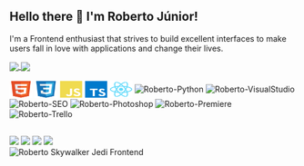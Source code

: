 <h2>Hello there 👋 I'm Roberto Júnior!</h2>
<p>I'm a Frontend enthusiast that strives to build excellent interfaces to make users fall in love with applications and change their lives.</p>
<div>
  <a href="https://github.com/roberto-juniorjp">
  <img height="145em" align="center" src="https://github-readme-stats.vercel.app/api?username=roberto-juniorjp&show_icons=true&theme=dracula&border_radius=8"/>
  <img height="145em" align="center" src="https://github-readme-stats.vercel.app/api/top-langs/?username=roberto-juniorjp&layout=compact&theme=dracula&custom_title=Languages&border_radius=4"/>
  </a>
</div>

<div style="display: inline_block"><br>
  <img align="center" alt="Roberto-HTML" height="30" width="40" src="https://raw.githubusercontent.com/devicons/devicon/master/icons/html5/html5-original.svg">
  <img align="center" alt="Roberto-CSS" height="30" width="40" src="https://raw.githubusercontent.com/devicons/devicon/master/icons/css3/css3-original.svg">
  <img align="center" alt="Roberto-Js" height="30" width="40" src="https://raw.githubusercontent.com/devicons/devicon/master/icons/javascript/javascript-plain.svg">
  <img align="center" alt="Roberto-Ts" height="30" width="40" src="https://raw.githubusercontent.com/devicons/devicon/master/icons/typescript/typescript-plain.svg">
  <img align="center" alt="Roberto-React" height="30" width="40" src="https://raw.githubusercontent.com/devicons/devicon/master/icons/react/react-original.svg">
  <img align="center" alt="Roberto-Python" height="30" width="40" src="https://cdn.jsdelivr.net/gh/devicons/devicon/icons/python/python-original.svg">
  <img align="center" alt="Roberto-VisualStudio" height="30" width="40" src="https://cdn.jsdelivr.net/gh/devicons/devicon/icons/vscode/vscode-original.svg">
  <img align="center" alt="Roberto-SEO" height="30" width="40" src="https://cdn.jsdelivr.net/gh/devicons/devicon/icons/google/google-original.svg">
  <img align="center" alt="Roberto-Photoshop" height="30" width="40" src="https://cdn.jsdelivr.net/gh/devicons/devicon/icons/photoshop/photoshop-line.svg">
  <img align="center" alt="Roberto-Premiere" height="30" width="40" src="https://cdn.jsdelivr.net/gh/devicons/devicon/icons/premierepro/premierepro-original.svg">
  <img align="center" alt="Roberto-Trello" height="30" width="40" src="https://cdn.jsdelivr.net/gh/devicons/devicon/icons/trello/trello-plain.svg">
</div>

##
   
<div>
  <a href="https://www.instagram.com/roberto.juniorjp/" target="_blank"><img src="https://img.shields.io/badge/-Instagram-%23E4405F?style=for-the-badge&logo=instagram&logoColor=white" target="_blank"></a>
  <a href = "mailto:juniorjp@gmail.com"><img src="https://img.shields.io/badge/Gmail-D14836?style=for-the-badge&logo=gmail&logoColor=white" target="_blank"></a>
  <a href="https://www.linkedin.com/in/roberto-juniorjp/" target="_blank"><img src="https://img.shields.io/badge/-LinkedIn-%230077B5?style=for-the-badge&logo=linkedin&logoColor=white" target="_blank"></a>
  <a href="https://api.whatsapp.com/send/?phone=5583999222312" target="_blank"><img src="https://img.shields.io/badge/WhatsApp-25D366?style=for-the-badge&logo=whatsapp&logoColor=white" target="_blank"></a>
</div>

<img width="300px" align="center" alt="Roberto Skywalker Jedi Frontend" src="https://github.com/roberto-juniorjp/roberto-juniorjp/assets/1179279/2f3210be-3133-4d8b-ac3a-f51bab393aea">
